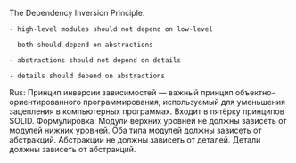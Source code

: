 ﻿The Dependency Inversion Principle:
 
    - high-level modules should not depend on low-level
    
    - both should depend on abstractions
    
    - abstractions should not depend on details
    
    - details should depend on abstractions


Rus: Принцип инверсии зависимостей — важный принцип объектно-ориентированного программирования, используемый для уменьшения зацепления в компьютерных программах. Входит в пятёрку принципов SOLID.
Формулировка:
Модули верхних уровней не должны зависеть от модулей нижних уровней. Оба типа модулей должны зависеть от абстракций.
Абстракции не должны зависеть от деталей. Детали должны зависеть от абстракций.
